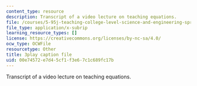 ```yaml
---
content_type: resource
description: Transcript of a video lecture on teaching equations.
file: /courses/5-95j-teaching-college-level-science-and-engineering-spring-2009/00e74572e7d45cf1f3e67c1c689fc17b_wy-LqFDwMuM.srt
file_type: application/x-subrip
learning_resource_types: []
license: https://creativecommons.org/licenses/by-nc-sa/4.0/
ocw_type: OCWFile
resourcetype: Other
title: 3play caption file
uid: 00e74572-e7d4-5cf1-f3e6-7c1c689fc17b
---
```

Transcript of a video lecture on teaching equations.